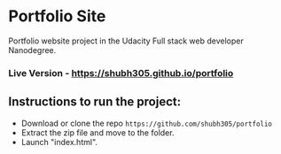 # Portfolio Site
Portfolio website project in the Udacity Full stack web developer Nanodegree. 

### Live Version - https://shubh305.github.io/portfolio

## Instructions to run the project:

* Download or clone the repo ```https://github.com/shubh305/portfolio```
* Extract the zip file and move to the folder.
* Launch "index.html".
